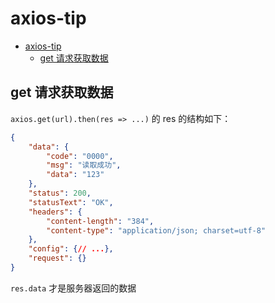 # axios-tip

- [axios-tip](#axios-tip)
  - [get 请求获取数据](#get-请求获取数据)

## get 请求获取数据

`axios.get(url).then(res => ...)` 的 res 的结构如下：

```json
{
    "data": {
        "code": "0000",
        "msg": "读取成功",
        "data": "123"
    },
    "status": 200,
    "statusText": "OK",
    "headers": {
        "content-length": "384",
        "content-type": "application/json; charset=utf-8"
    },
    "config": {// ...},
    "request": {}
}
```

`res.data` 才是服务器返回的数据
